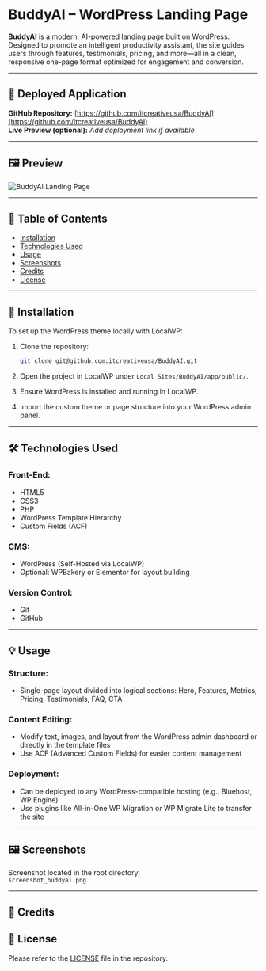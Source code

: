 # BuddyAI – WordPress Landing Page

**BuddyAI** is a modern, AI-powered landing page built on WordPress. Designed to promote an intelligent productivity assistant, the site guides users through features, testimonials, pricing, and more—all in a clean, responsive one-page format optimized for engagement and conversion.

---

## 🔗 Deployed Application  
**GitHub Repository:** [https://github.com/itcreativeusa/BuddyAI](https://github.com/itcreativeusa/BuddyAI)  
**Live Preview (optional):** *Add deployment link if available*

---

## 🖼️ Preview

![BuddyAI Landing Page](screenshot.png)

---

## 📂 Table of Contents

- [Installation](#installation)  
- [Technologies Used](#technologies-used)  
- [Usage](#usage)  
- [Screenshots](#screenshots)  
- [Credits](#credits)  
- [License](#license)  

---

## 🚀 Installation

To set up the WordPress theme locally with LocalWP:

1. Clone the repository:
   ```bash
   git clone git@github.com:itcreativeusa/BuddyAI.git
   ```

2. Open the project in LocalWP under `Local Sites/BuddyAI/app/public/`.

3. Ensure WordPress is installed and running in LocalWP.

4. Import the custom theme or page structure into your WordPress admin panel.

---

## 🛠️ Technologies Used

### Front-End:
- HTML5  
- CSS3  
- PHP  
- WordPress Template Hierarchy  
- Custom Fields (ACF)

### CMS:
- WordPress (Self-Hosted via LocalWP)  
- Optional: WPBakery or Elementor for layout building

### Version Control:
- Git  
- GitHub

---

## 💡 Usage

### Structure:
- Single-page layout divided into logical sections: Hero, Features, Metrics, Pricing, Testimonials, FAQ, CTA

### Content Editing:
- Modify text, images, and layout from the WordPress admin dashboard or directly in the template files
- Use ACF (Advanced Custom Fields) for easier content management

### Deployment:
- Can be deployed to any WordPress-compatible hosting (e.g., Bluehost, WP Engine)
- Use plugins like All-in-One WP Migration or WP Migrate Lite to transfer the site

---

## 🖼️ Screenshots

Screenshot located in the root directory:  
`screenshot_buddyai.png`

---

## 🙌 Credits


## 📄 License

Please refer to the [LICENSE](./LICENSE) file in the repository.
